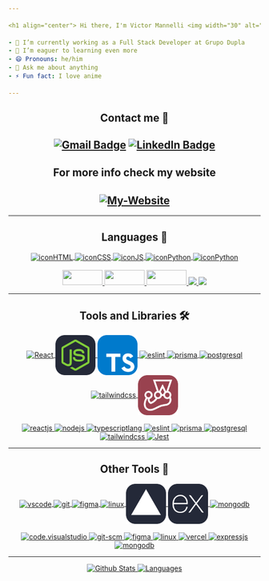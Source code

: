 ```yaml
---

<h1 align="center"> Hi there, I'm Victor Mannelli <img width="30" alt="waving-giff" src="https://github.com/ABSphreak/ABSphreak/blob/master/gifs/Hi.gif"/> </h2>
 
- 🌱 I’m currently working as a Full Stack Developer at Grupo Dupla
- 👯 I’m eaguer to learning even more
- 😄 Pronouns: he/him
- 💬 Ask me about anything
- ⚡ Fun fact: I love anime

---
```


<div align="center">
  <h2> Contact me 🤝 <h2/>

[![Gmail Badge](https://img.shields.io/badge/Gmail-D14836?style=for-the-badge&logo=gmail&logoColor=white)](mailto:imp.mannelli@gmail.com)
[![LinkedIn Badge](https://img.shields.io/badge/LinkedIn-0077B5?style=for-the-badge&logo=linkedin&logoColor=white)](https://www.linkedin.com/in/victor-mendes-mannelli-740aa2246/)

  <h2> For more info check my website <h2/>
  <a href="https://mannelli-curriculum.vercel.app/" target="_blank">
    <img align="center" height="90" width="80" alt="My-Website" src="https://i.imgur.com/wnerVOg.png" />
  </a>
  
</div>

---

<div align="center">
  <h2> Languages 📝 </h2>
  <a href="https://developer.mozilla.org/pt-BR/docs/Web/HTML/" target="_blank">
    <img align="center" height="60" width="80" alt="iconHTML" src="https://cdn.jsdelivr.net/gh/devicons/devicon/icons/html5/html5-plain.svg" />
  </a>
  <a href="https://developer.mozilla.org/pt-BR/docs/Web/CSS" target="_blank">
    <img align="center" height="60" width="80" alt="iconCSS" src="https://cdn.jsdelivr.net/gh/devicons/devicon/icons/css3/css3-plain.svg" />
  </a>
  <a href="https://developer.mozilla.org/pt-BR/docs/Web/JavaScript/" target="_blank">
    <img align="center" height="60" width="80" alt="iconJS" src="https://cdn.jsdelivr.net/gh/devicons/devicon/icons/javascript/javascript-plain.svg" />
  </a>
  <a href="http://www.python.org/" target="_blank">
    <img align="center" height="60" width="80" alt="iconPython" src="https://cdn.jsdelivr.net/gh/devicons/devicon/icons/python/python-plain.svg" />
  </a>
  <a href="https://go.dev" target="_blank">
    <img align="center" height="60" width="80" alt="iconPython" src="https://cdn.jsdelivr.net/gh/devicons/devicon/icons/go/go-plain.svg" />
  </a>
</div>
<br/>
<div align="center">
  <a href="https://developer.mozilla.org/pt-BR/docs/Web/HTML/" target="_blank">
    <img width="80" height="30" src="https://img.shields.io/badge/-HTML-orange?style=for-the-badge&color=d84a2e" /> 
  </a>
  <a href="https://developer.mozilla.org/pt-BR/docs/Web/CSS" target="_blank">
    <img width="80" height="30" src="https://img.shields.io/badge/-CSS-blue?style=for-the-badge&color=3173d9" /> 
  </a>
  <a href="https://developer.mozilla.org/pt-BR/docs/Web/JavaScript/" target="_blank">
    <img width="80" height="30" src="https://img.shields.io/badge/-JavaScript-yellow?style=for-the-badge&color=e9d54c" /> 
  </a>
  <a href="https://go.dev" target="_blank">
   <img width="80" src="https://cdn.jsdelivr.net/gh/devicons/devicon/icons/go/go-original-wordmark.svg" /> 
  </a>
  <a href="http://www.python.org/" target="_blank">
    <img width="80" src="https://img.shields.io/badge/-Python-yellow?style=for-the-badge&color=f1d356" /> 
  </a>
</div>

---

<div>
  <div align="center">
    <h2> Tools and Libraries 🛠 </h2>
    <a href="http://reactjs.org/" target="_blank">
      <img align="center" alt="React" height"60" width="80" src="https://cdn.jsdelivr.net/gh/devicons/devicon/icons/react/react-original.svg" />
    </a>
    <a href="https://nodejs.org/en/" target="_blank">
      <img align="center" alt="Node" height"60" width="80" src="https://raw.githubusercontent.com/jpb06/jpb06/master/icons/NodeJS-Dark.svg" />
    </a>
    <a href="https://www.typescriptlang.org/" target="_blank">
      <img align="center" alt="typescriptlang" height"60" width="80" src="https://raw.githubusercontent.com/jpb06/jpb06/master/icons/TypeScript.svg" />
    </a>
    <a href="https://eslint.org/" target="_blank">
      <img align="center" alt="eslint" height"60" width="80" src="https://cdn.jsdelivr.net/gh/devicons/devicon/icons/eslint/eslint-original.svg" />
    </a>
    <a href="https://www.prisma.io/" target="_blank">
      <img align="center" width="80" height"60" alt="prisma" src="https://www.svgrepo.com/show/373776/light-prisma.svg"/>
    </a>
    <a href="https://www.postgresql.org/" target="_blank">
      <img align="center" alt="postgresql" height"60" width="80" src="https://cdn.jsdelivr.net/gh/devicons/devicon/icons/postgresql/postgresql-original.svg" />
    </a>
    <a href="https://tailwindcss.com/" target="_blank">
      <img align="center" alt="tailwindcss" height"60" width="80" src="https://cdn.jsdelivr.net/gh/devicons/devicon@latest/icons/tailwindcss/tailwindcss-original.svg" />
    </a>
    <a href="https://jestjs.io/pt-BR/" target="_blank">
     <img align="center" alt="Jest" height"60" width="80" src="https://raw.githubusercontent.com/jpb06/jpb06/master/icons/Jest.svg" />
    </a>
  </div>
  <br/>
  <div align="center">
    <a href="http://pt-br.reactjs.org/" target="_blank">
       <img width="80" height="30" alt="reactjs" src="https://img.shields.io/badge/-React-blue?style=for-the-badge&color=5ed2f2" /> 
    </a>
    <a href="https://nodejs.org/en/" target="_blank">
       <img width="80" height="30" alt="nodejs" src="https://img.shields.io/badge/-NodeJS-blue?style=for-the-badge&color=83ce3f" /> 
    </a>
    <a href="https://www.typescriptlang.org/" target="_blank">
       <img width="80" height="30" alt="typescriptlang" src="https://img.shields.io/badge/-Typescript-blue?style=for-the-badge&color=007acc" /> 
    </a>
    <a href="https://eslint.org/" target="_blank">
       <img width="80" height="30" alt="eslint" src="https://img.shields.io/badge/-Eslint-blue?style=for-the-badge&color=4c63ba" /> 
    </a>
    <a href="https://www.prisma.io/" target="_blank">
       <img width="80" height="30" alt="prisma" src="https://img.shields.io/badge/-prisma-blue?style=for-the-badge&color=071f2d" /> 
    </a>
    <a href="https://www.postgresql.org/" target="_blank">
       <img width="80" height="30" alt="postgresql" src="https://img.shields.io/badge/-postgresql-blue?style=for-the-badge&color=336791" /> 
    </a>
    <a href="https://tailwindcss.com/" target="_blank">
       <img width="80" height="30" alt="tailwindcss" src="https://img.shields.io/badge/-tailwindcss-blue?style=for-the-badge&color=38b2ac" /> 
    </a>
    <a href="https://jestjs.io/pt-BR/" target="_blank">
       <img width="80" height="30" alt="Jest" src="https://img.shields.io/badge/-Jest-blue?style=for-the-badge&color=73364f" /> 
    </a>
<!--     <a href="https://typeorm.io/" target="_blank">
       <img width="80" height="30" alt="Typeorm" src="https://img.shields.io/badge/-typeorm-&?style=for-the-badge&logo=typeorm&color=black" /> 
    </a> -->
  </div>
</div>
  
* * *

<div>
  <div align="center">
    <h2> Other Tools 🧰 </h2>
    <a href="https://code.visualstudio.com/" target="_blank">
      <img align="center" alt="vscode" height"60" width="80" src="https://cdn.jsdelivr.net/gh/devicons/devicon/icons/vscode/vscode-original.svg" />
    <a href="https://git-scm.com/" target="_blank">
      <img align="center" alt="git" height"60" width="80" src="https://cdn.jsdelivr.net/gh/devicons/devicon/icons/git/git-plain.svg" />
    </a>
    <a href="https://www.figma.com/" target="_blank">
      <img align="center" alt="figma" height"60" width="80" src="https://cdn.jsdelivr.net/gh/devicons/devicon/icons/figma/figma-original.svg" />
    </a>
    <a href="https://kernel.org/" target="_blank">
      <img align="center" alt="linux" height"60" width="80" src="https://cdn.jsdelivr.net/gh/devicons/devicon/icons/linux/linux-original.svg" />
    </a>
    <a href="https://vercel.com/" target="_blank">
      <img align="center" alt="vercel" height"60" width="80" src="https://github.com/jpb06/jpb06/raw/master/icons/Vercel-Dark.svg"/>
    </a>
    <a href="https://expressjs.com/" target="_blank">
      <img align="center" alt="express" height"60" width="80" src="https://github.com/jpb06/jpb06/raw/master/icons/ExpressJS-Dark.svg" />
    </a>
    <a href="https://www.mongodb.com/home" target="_blank">
      <img align="center" alt="mongodb" height"60" width="80" src="https://cdn.jsdelivr.net/gh/devicons/devicon/icons/mongodb/mongodb-original.svg" />
    </a>
  </div>
  <br/>
  <div align="center">
    <a href="https://code.visualstudio.com/" target="_blank">
       <img width="80" height="30" alt="code.visualstudio" src="https://img.shields.io/badge/-vscode-blue?style=for-the-badge&color=0176c6" /> 
    </a>
    <a href="https://git-scm.com/" target="_blank">
       <img width="80" height="30" alt="git-scm" src="https://img.shields.io/badge/-git-blue?style=for-the-badge&color=f35034" /> 
    </a>
    <a href="https://www.figma.com/" target="_blank">
       <img width="80" height="30" alt="figma" src="https://img.shields.io/badge/-figma-blue?style=for-the-badge&color=e864a1" /> 
    </a>
    <a href="https://kernel.org/" target="_blank">
       <img width="80" height="30" alt="linux" src="https://img.shields.io/badge/-linux-blue?style=for-the-badge&color=fed24e" /> 
    </a>
    <a href="https://vercel.com/" target="_blank">
       <img width="80" height="30" alt="vercel" src="https://img.shields.io/badge/-vercel-blue?style=for-the-badge&color=242938" /> 
    </a>
    <a href="https://expressjs.com/" target="_blank">
       <img width="80" height="30" alt="expressjs" src="https://img.shields.io/badge/-express-blue?style=for-the-badge&color=242938" /> 
    </a>
    <a href="https://www.mongodb.com/home" target="_blank">
       <img width="80" height="30" alt="mongodb" src="https://img.shields.io/badge/-mongodb-blue?style=for-the-badge&color=439934" /> 
    </a>
  </div>

</div>
  
***

<div align="center">
  <a href="https://github.com/anuraghazra/github-readme-stats">
    <img height="200px" src="https://github-readme-stats.vercel.app/api?username=Victor-Mannelli&show_icons=true&hide_border=true&theme=nord&bg_color=22272E&hide_rank=true" alt="Github Stats"/>
  </a>
  <a href="https://github.com/anuraghazra/github-readme-stats">
    <img height="200px" src="https://github-readme-stats.vercel.app/api/top-langs/?username=Victor-Mannelli&layout=compact&hide_border=true&theme=nord&bg_color=22272E&card_width=250" alt="Languages" />
  </a>
</div>
